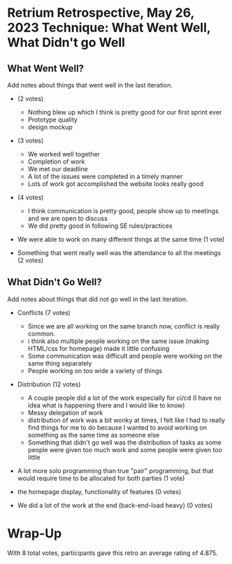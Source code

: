 Retrium Retrospective, May 26, 2023
Technique: What Went Well, What Didn't go Well
===================================

What Went Well?
---------------
Add notes about things that went well in the last iteration.

-  (2 votes)
    - Nothing blew up which I think is pretty good for our first sprint ever
    - Prototype quality
    - design mockup

-  (3 votes)
    - We worked well together
    - Completion of work
    - We met our deadline
    - A lot of the issues were completed in a timely manner
    - Lots of work got accomplished the website looks really good

-  (4 votes)
    - I think communication is pretty good, people show up to meetings and we are open to discuss
    - We did pretty good in following SE rules/practices
- We were able to work on many different things at the same time (1 vote)
- Something that went really well was the attendance to all the meetings (2 votes)

What Didn't Go Well?
--------------------
Add notes about things that did not go well in the last iteration.

- Conflicts (7 votes)
    - Since we are all working on the same branch now, conflict is really common.
    - i think also multiple people working on the same issue (making HTML/css for homepage) made it little confusing 
    - Some communication was difficult and people were working on the same thing separately
    - People working on too wide a variety of things

- Distribution (12 votes)
    - A couple people did a lot of the work especially for ci/cd (I have no idea what is happening there and I would like to know)
    - Messy delegation of work
    - distribution of work was a bit wonky at times, I felt like I had to really find things for me to do because I wanted to avoid working on something as the same time as someone else
    - Something that didn't go well was the distribution of tasks as some people were given too much work and some people were given too little
- A lot more solo programming than true "pair" programming, but that would require time to be allocated for both parties (1 vote)
- the homepage display, functionality of features (0 votes)
- We did a lot of the work at the end (back-end-load heavy) (0 votes)

Wrap-Up
=======

With 8 total votes, participants gave this retro an average rating of 4.875.